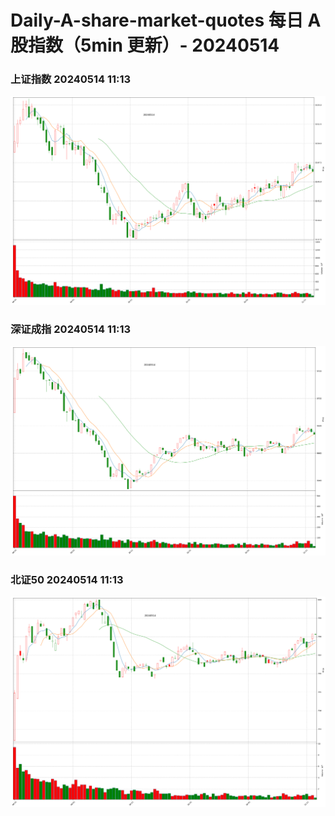 
# Daily-A-share-market-quotes 每日 A 股指数（5min 更新）- 20240514

### 上证指数 20240514 11:13
![](./fig/2024/5/20240514-sh000001.png)

### 深证成指 20240514 11:13
![](./fig/2024/5/20240514-sz399001.png)

### 北证50 20240514 11:13
![](./fig/2024/5/20240514-bj899050.png)
